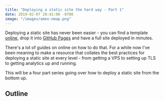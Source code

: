 ```yaml
---
title: "Deploying a static site the hard way - Part 1"
date: 2019-02-07 20:41:08 -0700
image: "/images/amex-nmap.png"
---
```


Deploying a static site has never been easier - you can find a template [online](https://html5up.net/), drop it into [GitHub Pages](https://pages.github.com/) and have a full site deployed in minutes.

There's a lot of guides on online on how to do that.
For a while now I've been meaning to make a resource that collates the best practices for deploying a static site at every level - from getting a VPS to setting up TLS to getting analytics up and running.

This will be a four part series going over how to deploy a static site from the bottom up.

## Outline

